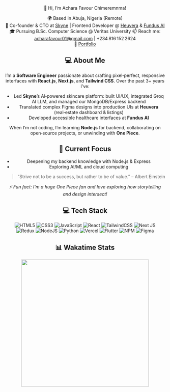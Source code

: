 <div style="text-align: center;">
👋 Hi, I’m Achara Favour Chimeremnma!

🌍 Based in Abuja, Nigeria (Remote)  
💼 Co-founder & CTO at [Skyne](https://skyne.ng) | Frontend Developer @ [Heuvera](https://heuvera.com) & [Fundus AI](https://fundusai.com)  
🎓 Pursuing B.Sc. Computer Science @ Veritas University 
📫 Reach me: acharafavour01@gmail.com | +234 816 152 2624  
🔗 [Portfolio](https://github.com/favourachara07) 

## 💻 About Me
I’m a **Software Engineer** passionate about crafting pixel‑perfect, responsive interfaces with **React.js**, **Next.js**, and **Tailwind CSS**. Over the past 3+ years I’ve:
- Led **Skyne**’s AI‑powered skincare platform: built UI/UX, integrated Groq AI LLM, and managed our MongoDB/Express backend  
- Translated complex Figma designs into production UIs at **Heuvera** (real‑estate dashboard & listings)  
- Developed accessible healthcare interfaces at **Fundus AI**  

When I’m not coding, I’m learning **Node.js** for backend, collaborating on open‑source projects, or unwinding with **One Piece**.

## 🔭 Current Focus 
- Deepening my backend knowledge with Node.js & Express  
- Exploring AI/ML and cloud computing  

> “Strive not to be a success, but rather to be of value.” – Albert Einstein  

_⚡ Fun fact: I’m a huge One Piece fan and love exploring how storytelling and design intersect!_  

## 💻 Tech Stack
![HTML5](https://img.shields.io/badge/html5-%23E34F26.svg?style=for-the-badge&logo=html5&logoColor=white) 
![CSS3](https://img.shields.io/badge/css3-%231572B6.svg?style=for-the-badge&logo=css3&logoColor=white) 
![JavaScript](https://img.shields.io/badge/javascript-%23323330.svg?style=for-the-badge&logo=javascript&logoColor=%23F7DF1E) 
![React](https://img.shields.io/badge/react-%2320232a.svg?style=for-the-badge&logo=react&logoColor=%2361DAFB) 
![TailwindCSS](https://img.shields.io/badge/tailwindcss-%2338B2AC.svg?style=for-the-badge&logo=tailwind-css&logoColor=white) 
![Next JS](https://img.shields.io/badge/Next-black?style=for-the-badge&logo=next.js&logoColor=white) 
![Redux](https://img.shields.io/badge/redux-%23593d88.svg?style=for-the-badge&logo=redux&logoColor=white) 
![NodeJS](https://img.shields.io/badge/node.js-6DA55F?style=for-the-badge&logo=node.js&logoColor=white) 
![Python](https://img.shields.io/badge/python-3670A0?style=for-the-badge&logo=python&logoColor=ffdd54) 
![Vercel](https://img.shields.io/badge/vercel-%23000000.svg?style=for-the-badge&logo=vercel&logoColor=white) 
![Flutter](https://img.shields.io/badge/vercel-%23000000.svg?style=for-the-badge&logo=flutter&logoColor=white) 
![NPM](https://img.shields.io/badge/NPM-%23CB3837.svg?style=for-the-badge&logo=npm&logoColor=white) 
![Figma](https://img.shields.io/badge/figma-%23F24E1E.svg?style=for-the-badge&logo=figma&logoColor=white) 

## 📊 Wakatime Stats
<img src="https://wakatime.com/share/@Favour07/a4824e0f-c329-4f3d-9741-fe2b2687417a.svg" height='400'/>

<!-- Proudly created with GPRM ( https://gprm.itsvg.in ) -->
</div>
